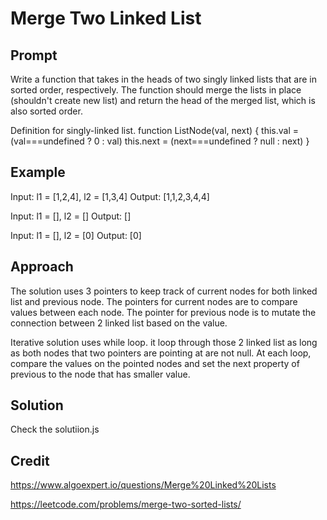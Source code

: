 # Merge Two Linked List

## Prompt

Write a function that takes in the heads of two singly linked lists that are in sorted order, respectively. The function should merge the lists in place (shouldn't create new list) and return the head of the merged list, which is also sorted order.

Definition for singly-linked list.
function ListNode(val, next) {
this.val = (val===undefined ? 0 : val)
this.next = (next===undefined ? null : next)
}

## Example

Input: l1 = [1,2,4], l2 = [1,3,4]
Output: [1,1,2,3,4,4]

Input: l1 = [], l2 = []
Output: []

Input: l1 = [], l2 = [0]
Output: [0]

## Approach

The solution uses 3 pointers to keep track of current nodes for both linked list and previous node. The pointers for current nodes are to compare values between each node. The pointer for previous node is to mutate the connection between 2 linked list based on the value.

Iterative solution uses while loop.
it loop through those 2 linked list as long as both nodes that two pointers are pointing at are not null. At each loop, compare the values on the pointed nodes and set the next property of previous to the node that has smaller value.

## Solution

Check the solutiion.js

## Credit

https://www.algoexpert.io/questions/Merge%20Linked%20Lists

https://leetcode.com/problems/merge-two-sorted-lists/
